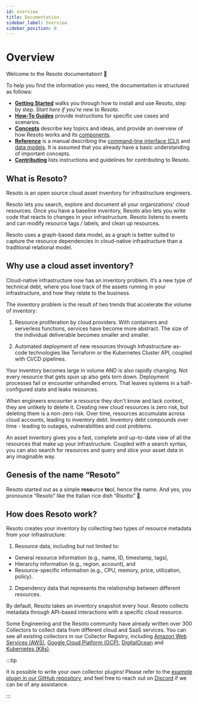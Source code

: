 ```yaml
---
id: overview
title: Documentation
sidebar_label: Overview
sidebar_position: 0
---
```


# Overview

Welcome to the Resoto documentation! 👋

To help you find the information you need, the documentation is structured as follows:

- **[Getting Started](/docs/getting-started)** walks you through how to install and use Resoto, step by step. _Start here if you're new to Resoto._
- **[How-To Guides](/docs/how-to-guides)** provide instructions for specific use cases and scenarios.
- **[Concepts](/docs/concepts)** describe key topics and ideas, and provide an overview of how Resoto works and its [components](./concepts/components/index.md).
- **[Reference](/docs/reference)** is a manual describing the [command-line interface (CLI)](./reference/cli/index.md) and [data models](./reference/data-models/index.md). It is assumed that you already have a basic understanding of important concepts.
- **[Contributing](/docs/contributing)** lists instructions and guidelines for contributing to Resoto.

## What is Resoto?

Resoto is an open source cloud asset inventory for infrastructure engineers. 

Resoto lets you search, explore and document all your organizations’ cloud resources. Once you have a baseline inventory, Resoto also lets you write code that reacts to changes in your infrastructure. Resoto listens to events and can modify resource tags / labels, and clean up resources.  

Resoto uses a graph-based data model, as a graph is better suited to capture the resource dependencies in cloud-native infrastructure than a traditional relational model.

## Why use a cloud asset inventory?

Cloud-native infrastructure now has an inventory problem. It’s a new type of technical debt, where you lose track of the assets running in your infrastructure, and how they relate to the business. 

The inventory problem is the result of two trends that accelerate the volume of inventory:

1. Resource proliferation by cloud providers. With containers and serverless functions, services have become more abstract. The size of the individual deliverable becomes smaller and smaller.

2. Automated deployment of new resources through Infrastructure-as-code technologies like Terraform or the Kubernetes Cluster API, coupled with CI/CD  pipelines.

Your inventory becomes large in volume AND is also rapidly changing. Not every resource that gets spun up also gets torn down. Deployment processes fail or encounter unhandled errors. That leaves systems in a half-configured state and leaks resources. 

When engineers encounter a resource they don't know and lack context, they are unlikely to delete it. Creating new cloud resources is zero risk, but deleting them is a non-zero risk. Over time, resources accumulate across cloud accounts, leading to inventory debt. Inventory debt compounds over time  - leading to outages, vulnerabilities and cost problems. 

An asset inventory gives you a fast, complete and up-to-date view of all the resources that make up your infrastructure. Coupled with a search syntax, you can also search for resources and query and slice your asset data in any imaginable way. 


## Genesis of the name “Resoto”

Resoto started out as a simple **reso**urce **to**ol, hence the name. And yes, you pronounce “Resoto” like the Italian rice dish “Risotto” 🍚.

## How does Resoto work?

Resoto creates your inventory by collecting two types of resource metadata from your infrastructure:

1. Resource data, including but not limited to:

  - General resource information (e.g., name, ID, timestamp, tags),
  - Hierarchy information (e.g., region, account), and
  - Resource-specific information (e.g., CPU, memory, price, utilization, policy).

2. Dependency data that represents the relationship between different resources.


By default, Resoto takes an inventory snapshot every hour. Resoto collects metadata through API-based interactions with a specific cloud resource. 

Some Engineering and the Resoto community have already written over 300 Collectors to collect data from different cloud and SaaS services. You can see all existing collectors in our Collector Registry, including [Amazon Web Services (AWS)](./getting-started/configure-cloud-provider-access/aws.md), [Google Cloud Platform (GCP)](./getting-started/configure-cloud-provider-access/gcp.md), [DigitalOcean](./getting-started/configure-cloud-provider-access/digitalocean.md) and [Kubernetes (K8s)](./getting-started/configure-cloud-provider-access/kubernetes.md).

:::tip

It is possible to write your own collector plugins! Please refer to the [example plugin in our GitHub repository](https://github.com/someengineering/resoto/tree/main/plugins/example_collector), and feel free to reach out on [Discord](https://discord.gg/someengineering) if we can be of any assistance.

:::
